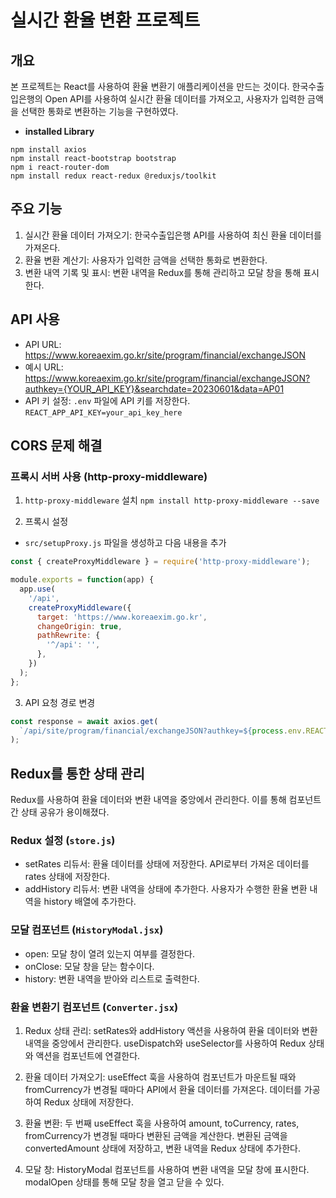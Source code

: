 # 실시간 환율 변환 프로젝트

## 개요
본 프로젝트는 React를 사용하여 환율 변환기 애플리케이션을 만드는 것이다. 한국수출입은행의 Open API를 사용하여 실시간 환율 데이터를 가져오고, 사용자가 입력한 금액을 선택한 통화로 변환하는 기능을 구현하였다.
- <b>installed Library</b>
```
npm install axios
npm install react-bootstrap bootstrap
npm i react-router-dom
npm install redux react-redux @reduxjs/toolkit
```

## 주요 기능
1. 실시간 환율 데이터 가져오기: 한국수출입은행 API를 사용하여 최신 환율 데이터를 가져온다.
2. 환율 변환 계산기: 사용자가 입력한 금액을 선택한 통화로 변환한다.
3. 변환 내역 기록 및 표시: 변환 내역을 Redux를 통해 관리하고 모달 창을 통해 표시한다.

## API 사용
- API URL: https://www.koreaexim.go.kr/site/program/financial/exchangeJSON
- 예시 URL: https://www.koreaexim.go.kr/site/program/financial/exchangeJSON?authkey={YOUR_API_KEY}&searchdate=20230601&data=AP01
- API 키 설정: `.env` 파일에 API 키를 저장한다.
```REACT_APP_API_KEY=your_api_key_here```

## CORS 문제 해결
### 프록시 서버 사용 (http-proxy-middleware)
1. `http-proxy-middleware` 설치
```npm install http-proxy-middleware --save```

2. 프록시 설정
- `src/setupProxy.js` 파일을 생성하고 다음 내용을 추가
```javascript
const { createProxyMiddleware } = require('http-proxy-middleware');

module.exports = function(app) {
  app.use(
    '/api',
    createProxyMiddleware({
      target: 'https://www.koreaexim.go.kr',
      changeOrigin: true,
      pathRewrite: {
        '^/api': '',
      },
    })
  );
};

```
3. API 요청 경로 변경
```javascript
const response = await axios.get(
  `/api/site/program/financial/exchangeJSON?authkey=${process.env.REACT_APP_API_KEY}&searchdate=20230601&data=AP01`
);
```

## Redux를 통한 상태 관리
Redux를 사용하여 환율 데이터와 변환 내역을 중앙에서 관리한다. 이를 통해 컴포넌트 간 상태 공유가 용이해졌다.

### Redux 설정 (`store.js`)
- setRates 리듀서: 환율 데이터를 상태에 저장한다. API로부터 가져온 데이터를 rates 상태에 저장한다.
- addHistory 리듀서: 변환 내역을 상태에 추가한다. 사용자가 수행한 환율 변환 내역을 history 배열에 추가한다.

### 모달 컴포넌트 (`HistoryModal.jsx`)
- open: 모달 창이 열려 있는지 여부를 결정한다.
- onClose: 모달 창을 닫는 함수이다.
- history: 변환 내역을 받아와 리스트로 출력한다.

### 환율 변환기 컴포넌트 (`Converter.jsx`)
1. Redux 상태 관리:
setRates와 addHistory 액션을 사용하여 환율 데이터와 변환 내역을 중앙에서 관리한다.
useDispatch와 useSelector를 사용하여 Redux 상태와 액션을 컴포넌트에 연결한다.

2. 환율 데이터 가져오기:
useEffect 훅을 사용하여 컴포넌트가 마운트될 때와 fromCurrency가 변경될 때마다 API에서 환율 데이터를 가져온다.
데이터를 가공하여 Redux 상태에 저장한다.

3. 환율 변환:
두 번째 useEffect 훅을 사용하여 amount, toCurrency, rates, fromCurrency가 변경될 때마다 변환된 금액을 계산한다.
변환된 금액을 convertedAmount 상태에 저장하고, 변환 내역을 Redux 상태에 추가한다.

4. 모달 창:
HistoryModal 컴포넌트를 사용하여 변환 내역을 모달 창에 표시한다.
modalOpen 상태를 통해 모달 창을 열고 닫을 수 있다.